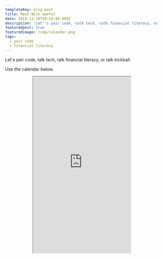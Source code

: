 ```yaml
---
templateKey: blog-post
title: Meet With aweful
date: 2019-11-29T20:58:00.000Z
description: 'Let''s pair code, talk tech, talk financial literacy, or talk kickball.'
featuredpost: true
featuredimage: /img/calendar.png
tags:
  - pair code
  - financial literacy
---
```

Let's pair code, talk tech, talk financial literacy, or talk kickball.

Use the calendar below.

<center><iframe src="https://calendly.com/iwritecode" width="320px"
            height="580"
          /><iframe></center>
